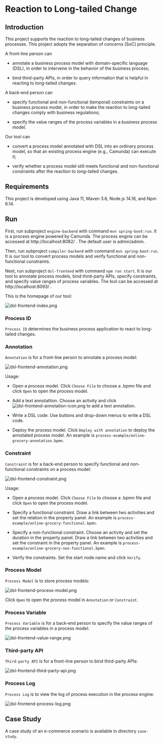 # Reaction to Long-tailed Change

## Introduction

This  project supports the reaction to long-tailed changes of business processes. This project adopts the separation of concerns (SoC) principle.

A front-line person can

- annotate a business process model with domain-specific language (DSL), in order to intervene in the behavior of the business process;

- bind third-party APIs, in order to query information that is helpful in reacting to long-tailed changes.

A back-end person can

- specify functional and non-functional (temporal) constraints on a business process model, in order to make the reaction to long-tailed changes comply with business regulations;

- specify the value ranges of the process variables in a business process model.

Our tool can

- convert a process model  annotated with DSL into an ordinary process model, so that an existing process engine (e.g., Camunda) can execute it;

- verify whether a process model still meets functional and non-functional constraints after the reaction to long-tailed changes.

## Requirements

This project is developed using Java 11, Maven 3.6, Node.js 14.16, and Npm 6.14.

## Run

First, run subproject `engine-backend` with command `mvn spring-boot:run`. It is a process engine powered by Camunda. The process engine can be accessed at http://localhost:8082/ . The default user is admin/admin.

Then, run subproject `compiler-backend` with command `mvn spring-boot:run`. It is our tool to convert process models and verify functional and non-functional constraints.

Next, run subproject `dsl-frontend` with command `npm run start`. It is our tool to annotate process models, bind third-party APIs, specify constraints, and specify value ranges of process variables. The tool can be accessed at http://localhost:8093/ .

This is the homepage of our tool:

![dsl-frontend-index.png](image/dsl-frontend.png)

### Process ID

`Process ID` determines the business process application to react to long-tailed changes.

### Annotation

`Annotation` is for a front-line person to annotate a process model:

![dsl-frontend-annotation.png](image/dsl-frontend-annotation.png)

Usage:

- Open a process model. Click `Choose File` to choose a .bpmn file and click `Open` to open the process model.

- Add a text annotattion. Choose an activity and click ![dsl-frontend-annotation-icon.png](image/dsl-frontend-annotation-icon.png) to add a text annotation.

- Write a DSL code. Use buttons and drop-down menus to write a DSL code.

- Deploy the process model. Click `Deploy with annotation` to deploy the annotated process model. An example is `process-example/online-grocery-annotation.bpmn`.

### Constraint

`Constraint` is for a back-end person to specify functional and non-functional constraints on a process model:

![dsl-frontend-constraint.png](image/dsl-frontend-constraint.png)

Usage:

- Open a process model. Click `Choose File` to choose a .bpmn file and click `Open` to open the process model.

- Specify a functional constraint. Draw a link between two activities and set the relation in the property panel. An example is `process-example/online-grocery-functional.bpmn`.

- Specify a non-functional constraint. Choose an activity and set the duration in the property panel. Draw a link between two activities and set the constraint in the property panel. An example is `process-example/online-grocery-non-functional.bpmn`.

- Verify the constraints. Set the start node name and click `Verify`.

### Process Model

`Process Model` is to store process models:

![dsl-frontend-process-model.png](image/dsl-frontend-process-model.png)

Click `Open` to open the process model in `Annotation` or `Constraint`.

### Process Variable

`Process Variable` is for a back-end person to specify the value ranges of the process variables in a process model:

![dsl-frontend-value-range.png](image/dsl-frontend-value-range.png)

### Third-party API

`Third-party API` is for a front-line person to bind third-party APIs:

![dsl-frontend-third-party-api.png](image/dsl-frontend-third-party-api.png)

### Process Log

`Process Log` is to view the log of process execution in the process engine:

![dsl-frontend-process-log.png](image/dsl-frontend-process-log.png)

## Case Study

A case study of an e-commerce scenario is available in directory `case-study`.
